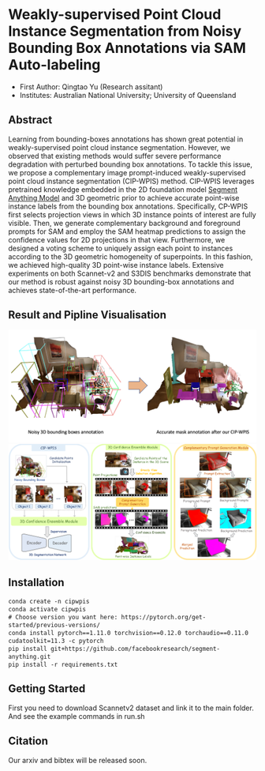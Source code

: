 # Weakly-supervised Point Cloud Instance Segmentation from Noisy Bounding Box Annotations via SAM Auto-labeling
- First Author: Qingtao Yu (Research assitant)
- Institutes: Australian National University; University of Queensland

## Abstract
Learning from bounding-boxes annotations has shown great potential in weakly-supervised point cloud instance segmentation. However, we observed that existing methods would suffer severe performance degradation with perturbed bounding box annotations. To tackle this issue, we propose a complementary image prompt-induced weakly-supervised point cloud instance segmentation (CIP-WPIS) method. CIP-WPIS leverages pretrained knowledge embedded in the 2D foundation model [Segment Anything Model](https://github.com/facebookresearch/segment-anything) and 3D geometric prior to achieve accurate point-wise instance labels from the bounding box annotations. Specifically, CP-WPIS first selects projection views in which 3D instance points of interest are fully visible. Then, we generate complementary background and foreground prompts for SAM and employ the SAM heatmap predictions to assign the confidence values for 2D projections in that view. Furthermore, we designed a voting scheme to uniquely assign each point to instances according to the 3D geometric homogeneity of superpoints. In this fashion, we achieved high-quality 3D point-wise instance labels. Extensive experiments on both Scannet-v2 and S3DIS benchmarks demonstrate that our method is robust against noisy 3D bounding-box annotations and achieves state-of-the-art performance.

## Result and Pipline Visualisation

![](./docs/image1.png)
![](./docs/image.png)


## Installation
```
conda create -n cipwpis
conda activate cipwpis
# Choose version you want here: https://pytorch.org/get-started/previous-versions/
conda install pytorch==1.11.0 torchvision==0.12.0 torchaudio==0.11.0 cudatoolkit=11.3 -c pytorch
pip install git+https://github.com/facebookresearch/segment-anything.git 
pip install -r requirements.txt
```

## Getting Started

First you need to download Scannetv2 dataset and link it to the main folder.
And see the example commands in run.sh


## Citation
Our arxiv and bibtex will be released soon.

